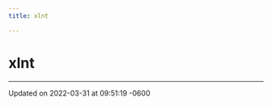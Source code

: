 ```yaml
---
title: xlnt

---
```


# xlnt








-------------------------------

Updated on 2022-03-31 at 09:51:19 -0600